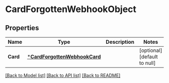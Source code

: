 # CardForgottenWebhookObject

## Properties

 Name     | Type                                                         | Description | Notes                        
----------|--------------------------------------------------------------|-------------|------------------------------
 **Card** | [***CardForgottenWebhookCard**](CardForgottenWebhookCard.md) |             | [optional] [default to null] 

[[Back to Model list]](../README.md#documentation-for-models) [[Back to API list]](../README.md#documentation-for-api-endpoints) [[Back to README]](../README.md)

